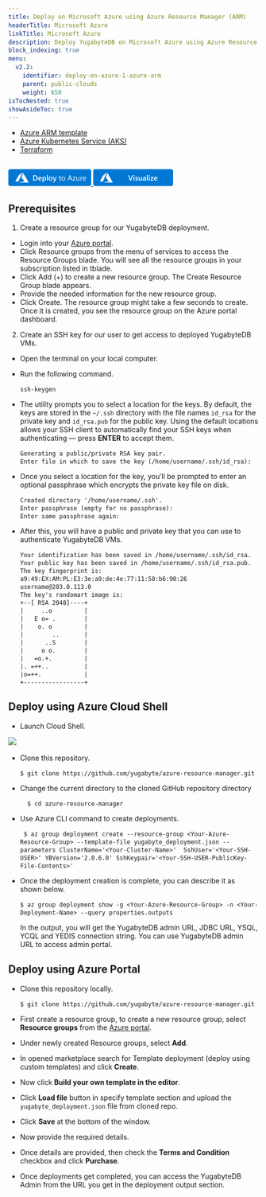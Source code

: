 ```yaml
---
title: Deploy on Microsoft Azure using Azure Resource Manager (ARM)
headerTitle: Microsoft Azure
linkTitle: Microsoft Azure
description: Deploy YugabyteDB on Microsoft Azure using Azure Resource Manager (ARM).
block_indexing: true
menu:
  v2.2:
    identifier: deploy-on-azure-1-azure-arm
    parent: public-clouds
    weight: 650
isTocNested: true
showAsideToc: true
---
```


<ul class="nav nav-tabs-alt nav-tabs-yb">
  <li >
    <a href="/stable/deploy/public-clouds/azure/azure-arm" class="nav-link active">
      <i class="icon-shell"></i>
      Azure ARM template
    </a>
  </li>
  <li >
    <a href="/stable/deploy/public-clouds/azure/aks" class="nav-link">
      <i class="fas fa-cubes" aria-hidden="true"></i>
      Azure Kubernetes Service (AKS)
    </a>
  </li>
  <li>
    <a href="/stable/deploy/public-clouds/azure/terraform" class="nav-link">
      <i class="icon-shell"></i>
      Terraform
    </a>
  </li>
</ul>

<br/>

<a href="https://portal.azure.com/#create/Microsoft.Template/uri/https%3A%2F%2Fraw.githubusercontent.com%2Fyugabyte%2Fazure-resource-manager%2Fmaster%2Fyugabyte_deployment.json" target="_blank">
    <img src="https://raw.githubusercontent.com/Azure/azure-quickstart-templates/master/1-CONTRIBUTION-GUIDE/images/deploytoazure.png"/>
</a>
<a href="http://armviz.io/#/?load=https%3A%2F%2Fraw.githubusercontent.com%2Fyugabyte%2Fazure-resource-manager%2Fmaster%2Fyugabyte_deployment.json" target="_blank">
    <img src="https://raw.githubusercontent.com/Azure/azure-quickstart-templates/master/1-CONTRIBUTION-GUIDE/images/visualizebutton.png"/>
</a>

## Prerequisites

1. Create a resource group for our YugabyteDB deployment.

- Login into your [Azure portal](https://portal.azure.com/).
- Click Resource groups from the menu of services to access the Resource Groups blade. You will see all the resource groups in your subscription listed in tblade.
- Click Add (+) to create a new resource group. The Create Resource Group blade appears.
- Provide the needed information for the new resource group.
- Click Create. The resource group might take a few seconds to create. Once it is created, you see the resource group on the Azure portal dashboard.

2. Create an SSH key for our user to get access to deployed YugabyteDB VMs.

- Open the terminal on your local computer.
- Run the following command.

    ```
    ssh-keygen
    ```

- The utility prompts you to select a location for the keys. By default, the keys are stored in the `~/.ssh` directory with the file names `id_rsa` for the private key and `id_rsa.pub` for the public key. Using the default locations allows your SSH client to automatically find your SSH keys when authenticating — press **ENTER** to accept them.

  ```
  Generating a public/private RSA key pair.
  Enter file in which to save the key (/home/username/.ssh/id_rsa):
  ```

- Once you select a location for the key, you’ll be prompted to enter an optional passphrase which encrypts the private key file on disk.

  ```
  Created directory '/home/username/.ssh'.
  Enter passphrase (empty for no passphrase):
  Enter same passphrase again:
  ```

- After this, you will have a public and private key that you can use to authenticate YugabyteDB VMs.

    ```
    Your identification has been saved in /home/username/.ssh/id_rsa.
    Your public key has been saved in /home/username/.ssh/id_rsa.pub.
    The key fingerprint is:
    a9:49:EX:AM:PL:E3:3e:a9:de:4e:77:11:58:b6:90:26 username@203.0.113.0
    The key's randomart image is:
    +--[ RSA 2048]----+
    |     ..o         |
    |   E o= .        |
    |    o. o         |
    |        ..       |
    |      ..S        |
    |     o o.        |
    |   =o.+.         |
    |. =++..          |
    |o=++.            |
    +-----------------+
    ```

## Deploy using Azure Cloud Shell

- Launch Cloud Shell.
<a href="https://shell.azure.com" target="_blank">
    <img src="https://shell.azure.com/images/launchcloudshell.png"/>
</a>

- Clone this repository.

    ```
    $ git clone https://github.com/yugabyte/azure-resource-manager.git
    ```

- Change the current directory to the cloned GitHub repository directory

    ```
      $ cd azure-resource-manager
    ```

- Use Azure CLI command to create deployments. <br/>

    ```
     $ az group deployment create --resource-group <Your-Azure-Resource-Group> --template-file yugabyte_deployment.json --parameters ClusterName='<Your-Cluster-Name>'  SshUser='<Your-SSH-USER>' YBVersion='2.0.6.0' SshKeypair='<Your-SSH-USER-PublicKey-File-Contents>'
     ```

- Once the deployment creation is complete, you can describe it as shown below.

    ```
    $ az group deployment show -g <Your-Azure-Resource-Group> -n <Your-Deployment-Name> --query properties.outputs
    ```
    
    In the output, you will get the YugabyteDB admin URL, JDBC URL, YSQL, YCQL and YEDIS connection string. You can use YugabyteDB admin URL to access admin portal.

## Deploy using Azure Portal

- Clone this repository locally.

    ```
    $ git clone https://github.com/yugabyte/azure-resource-manager.git
    ```

- First create a resource group, to create a new resource group, select **Resource groups** from the [Azure portal](https://portal.azure.com/).
- Under newly created Resource groups, select **Add**.
- In opened marketplace search for Template deployment (deploy using custom templates) and click **Create**.
- Now click **Build your own template in the editor**.
- Click **Load file** button in specify template section and upload the `yugabyte_deployment.json` file from cloned repo.
- Click **Save** at the bottom of the window.
- Now provide the required details.
- Once details are provided, then check the **Terms and Condition** checkbox and click **Purchase**.
- Once deployments get completed, you can access the YugabyteDB Admin from the URL you get in the deployment output section.
